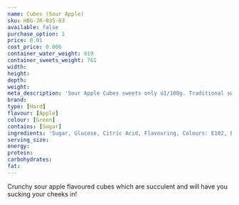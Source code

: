 ```yaml
---
name: Cubes (Sour Apple)
sku: HBG-JR-035-03
available: false
purchase_option: 1
price: 0.01
cost_price: 0.006
container_water_weight: 919
container_sweets_weight: 761
width: 
height: 
depth: 
weight: 
meta_description: 'Sour Apple Cubes sweets only ú1/100g. Traditional sweets and more at Humbugs Confectionery Store. Specialists in satisfying your sweet tooth!'
brand: 
type: [Hard]
flavour: [Apple]
colour: [Green]
contains: [Sugar]
ingredients: 'Sugar, Glucose, Citric Acid, Flavouring, Colours: E102, E104, E142'
serving_size: 
energy: 
protein: 
carbohydrates: 
fat: 
---
```

Crunchy sour apple flavoured cubes which are succulent and will have you sucking your cheeks in!